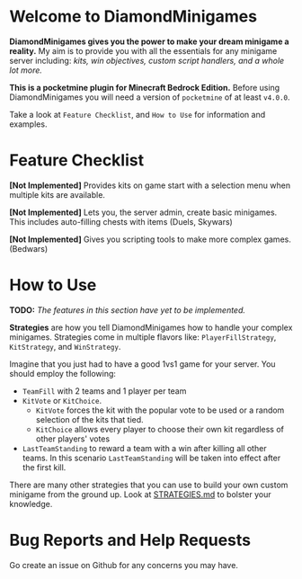 # Welcome to DiamondMinigames

**DiamondMinigames gives you the power to make your dream minigame a reality.**
My aim is to provide you with all the essentials for any minigame server including: _kits, win objectives, custom script handlers, and a whole lot more._

**This is a pocketmine plugin for Minecraft Bedrock Edition.** Before using DiamondMinigames you will need a version of `pocketmine` of at least `v4.0.0`.

Take a look at `Feature Checklist`, and `How to Use` for information and examples.

# Feature Checklist

**[Not Implemented]** Provides kits on game start with a selection menu when multiple kits are available.

**[Not Implemented]** Lets you, the server admin, create basic minigames. This includes auto-filling chests with items (Duels, Skywars)

**[Not Implemented]** Gives you scripting tools to make more complex games. (Bedwars)

# How to Use

**TODO:** _The features in this section have yet to be implemented._

**Strategies** are how you tell DiamondMinigames how to handle your complex minigames.
Strategies come in multiple flavors like: `PlayerFillStrategy`, `KitStrategy`, and `WinStrategy`.

Imagine that you just had to have a good 1vs1 game for your server. You should employ the following:

- `TeamFill` with 2 teams and 1 player per team
- `KitVote` or `KitChoice`.
  - `KitVote` forces the kit with the popular vote to be used or a random selection of the kits that tied.
  - `KitChoice` allows every player to choose their own kit regardless of other players' votes
- `LastTeamStanding` to reward a team with a win after killing all other teams. In this scenario `LastTeamStanding` will be taken into effect after the first kill.

There are many other strategies that you can use to build your own custom minigame from the ground up. Look at [STRATEGIES.md](guides/STRATEGIES.md) to bolster your knowledge.

# Bug Reports and Help Requests

Go create an issue on Github for any concerns you may have.
